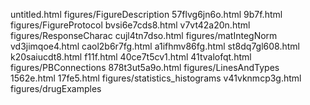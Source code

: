untitled.html
figures/FigureDescription
57flvg6jn6o.html
9b7f.html
figures/FigureProtocol
bvsi6e7cds8.html
v7vt42a20n.html
figures/ResponseCharac
cujl4tn7dso.html
figures/matIntegNorm
vd3jimqoe4.html
caol2b6r7fg.html
a1ifhmv86fg.html
st8dq7gl608.html
k20saiucdt8.html
f11f.html
40ce7t5cv1.html
41tvalofqt.html
figures/PBConnections
878t3ut5a9o.html
figures/LinesAndTypes
1562e.html
17fe5.html
figures/statistics_histograms
v41vknmcp3g.html
figures/drugExamples